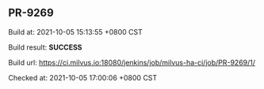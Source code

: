 <h2><a name="pr-9269" class="anchor" href="#pr-9269" rel="nofollow" aria-hidden="true"><span class="octicon octicon-link"></span></a>PR-9269</h2>

<p>Build at: 2021-10-05 15:13:55 +0800 CST</p>

<p>Build result: <strong>SUCCESS</strong></p>

<p>Build url: <a href="https://ci.milvus.io:18080/jenkins/job/milvus-ha-ci/job/PR-9269/1/" rel="nofollow">https://ci.milvus.io:18080/jenkins/job/milvus-ha-ci/job/PR-9269/1/</a></p>

<p>Checked at: 2021-10-05 17:00:06 +0800 CST</p>
